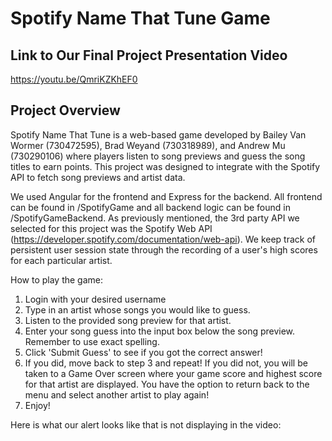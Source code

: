 # Spotify Name That Tune Game

## Link to Our Final Project Presentation Video
https://youtu.be/QmriKZKhEF0

## Project Overview
Spotify Name That Tune is a web-based game developed by Bailey Van Wormer (730472595), Brad Weyand (730318989), and Andrew Mu (730290106) where players listen to song previews and guess the song titles to earn points. This project was designed to integrate with the Spotify API to fetch song previews and artist data.

We used Angular for the frontend and Express for the backend. All frontend can be found in /SpotifyGame and all backend logic can be found in /SpotifyGameBackend. As previously mentioned, the 3rd party API we selected for this project was the Spotify Web API (https://developer.spotify.com/documentation/web-api). We keep track of persistent user session state through the recording of a user's high scores for each particular artist. 

How to play the game:
1. Login with your desired username
2. Type in an artist whose songs you would like to guess.
3. Listen to the provided song preview for that artist.
3. Enter your song guess into the input box below the song preview. Remember to use exact spelling.
4. Click 'Submit Guess' to see if you got the correct answer!
5. If you did, move back to step 3 and repeat! If you did not, you will be taken to a Game Over screen where your game score and highest score for that artist are displayed. You have the option to return back to the menu and select another artist to play again!
6. Enjoy!

Here is what our alert looks like that is not displaying in the video:
